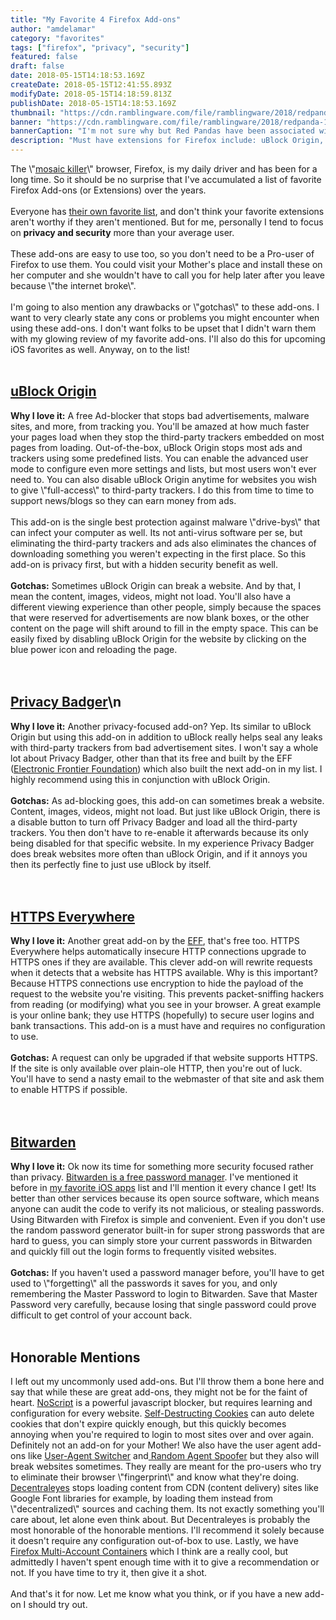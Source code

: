 ```yaml
---
title: "My Favorite 4 Firefox Add-ons"
author: "amdelamar"
category: "favorites"
tags: ["firefox", "privacy", "security"]
featured: false
draft: false
date: 2018-05-15T14:18:53.169Z
createDate: 2018-05-15T12:41:55.893Z
modifyDate: 2018-05-15T14:18:59.813Z
publishDate: 2018-05-15T14:18:53.169Z
thumbnail: "https://cdn.ramblingware.com/file/ramblingware/2018/redpanda-1024.jpg"
banner: "https://cdn.ramblingware.com/file/ramblingware/2018/redpanda-1024.jpg"
bannerCaption: "I'm not sure why but Red Pandas have been associated with Firefox instead of actual Foxes. (Photo Credit: Lance Anderson)"
description: "Must have extensions for Firefox include: uBlock Origin, Privacy Badger, Bitwarden, and HTTPS Everywhere."
---
```


<div>The \"<a href=\"https://en.wikipedia.org/wiki/Mozilla_(mascot)\">mosaic killer</a>\" browser, Firefox, is my daily driver and has been for a long time. So it should be no surprise that I've accumulated a list of favorite Firefox Add-ons (or Extensions) over the years.&nbsp;</div><div><br></div><div>Everyone has <a href=\"https://opensource.com/article/18/5/firefox-extensions\">their own favorite list</a>, and don't think your favorite extensions aren't worthy if they aren't mentioned. But for me, personally I tend to focus on <b>privacy and security</b> more than your average user. <br></div><div><br></div><div>These add-ons are easy to use too, so you don't need to be a Pro-user of Firefox to use them. You could visit your Mother's place and install these on her computer and she wouldn't have to call you for help later after you leave because \"the internet broke\". <br></div><div><br></div><div>I'm going to also mention any drawbacks or \"gotchas\" to these add-ons. I want to very clearly state any cons or problems you might encounter when using these add-ons. I don't want folks to be upset that I didn't warn them with my glowing review of my favorite add-ons. I'll also do this for upcoming iOS favorites as well. Anyway, on to the list!<br></div><div><br></div><div><h2><a href=\"https://addons.mozilla.org/en-US/firefox/addon/ublock-origin/\">uBlock Origin</a> <br></h2></div><div><b>Why I love it:</b> A free Ad-blocker that stops bad advertisements, malware sites, and more, from tracking you. You'll be amazed at how much faster your pages load when they stop the third-party trackers embedded on most pages from loading. Out-of-the-box, uBlock Origin stops most ads and trackers using some predefined lists. You can enable the advanced user mode to configure even more settings and lists, but most users won't ever need to. You can also disable uBlock Origin anytime for websites you wish to give \"full-access\" to third-party trackers. I do this from time to time to support news/blogs so they can earn money from ads. <br></div><div><br></div><div>This add-on is the single best protection against malware \"drive-bys\" that can infect your computer as well. Its not anti-virus software per se, but eliminating the third-party trackers and ads also eliminates the chances of downloading something you weren't expecting in the first place. So this add-on is privacy first, but with a hidden security benefit as well.</div><div><br></div><div><b>Gotchas:</b> Sometimes uBlock Origin can break a website. And by that, I mean the content, images, videos, might not load. You'll also have a different viewing experience than other people, simply because the spaces that were reserved for advertisements are now blank boxes, or the other content on the page will shift around to fill in the empty space. This can be easily fixed by disabling uBlock Origin for the website by clicking on the blue power icon and reloading the page.<br></div><div><br></div><br><div><h2><a href=\"https://addons.mozilla.org/en-US/firefox/addon/privacy-badger17/?src=ss\">Privacy Badger</a>\n</h2></div><div><b>Why I love it:</b> Another privacy-focused add-on? Yep. Its similar to uBlock Origin but using this add-on in addition to uBlock really helps seal any leaks with third-party trackers from bad advertisement sites. I won't say a whole lot about Privacy Badger, other than that its free and built by the EFF (<a href=\"https://www.eff.org/privacybadger\">Electronic Frontier Foundation</a>) which also built the next add-on in my list. I highly recommend using this in conjunction with uBlock Origin.<br></div><div><br></div><b>Gotchas:</b> As ad-blocking goes, this add-on can sometimes break a website. Content, images, videos, might not load. But just like uBlock Origin, there is a disable button to turn off Privacy Badger and load all the third-party trackers. You then don't have to re-enable it afterwards because its only being disabled for that specific website. In my experience Privacy Badger does break websites more often than uBlock Origin, and if it annoys you then its perfectly fine to just use uBlock by itself.<br><div><br></div><div><br></div><div><h2><a href=\"https://addons.mozilla.org/en-US/firefox/addon/https-everywhere/\">HTTPS Everywhere</a></h2><div><div><b>Why I love it:</b> Another great add-on by the <a href=\"https://www.eff.org/https-everywhere\">EFF</a>, that's free too. HTTPS Everywhere helps automatically insecure HTTP connections upgrade to HTTPS ones if they are available. This clever add-on will rewrite requests when it detects that a website has HTTPS available. Why is this important? Because HTTPS connections use encryption to hide the payload of the request to the website you're visiting. This prevents packet-sniffing hackers from reading (or modifying) what you see in your browser. A great example is your online bank; they use HTTPS (hopefully) to secure user logins and bank transactions. This add-on is a must have and requires no configuration to use.<br></div><div><br></div><b>Gotchas:</b> A request can only be upgraded if that website supports HTTPS. If the site is only available over plain-ole HTTP, then you're out of luck. You'll have to send a nasty email to the webmaster of that site and ask them to enable HTTPS if possible.<br></div></div><div><br></div><div><br></div><div><div><h2><a href=\"https://addons.mozilla.org/en-US/firefox/addon/bitwarden-password-manager/\">Bitwarden</a></h2><div><b>Why I love it:</b> Ok now its time for something more security focused rather than privacy. <a href=\"https://bitwarden.com/\">Bitwarden is a free password manager</a>. I've mentioned it before in <a href=\"https://www.ramblingware.com/blog/more-of-my-favorite-ios-apps\">my favorite iOS apps</a> list and I'll mention it every chance I get! Its better than other services because its open source software, which means anyone can audit the code to verify its not malicious, or stealing passwords. Using Bitwarden with Firefox is simple and convenient. Even if you don't use the random password generator built-in for super strong passwords that are hard to guess, you can simply store your current passwords in Bitwarden and quickly fill out the login forms to frequently visited websites.<br></div><div><br></div><b>Gotchas:</b> If you haven't used a password manager before, you'll have to get used to \"forgetting\" all the passwords it saves for you, and only remembering the Master Password to login to Bitwarden. Save that Master Password very carefully, because losing that single password could prove difficult to get control of your account back.<br></div><div><br></div></div><div><h2>Honorable Mentions</h2></div><div>I left out my uncommonly used add-ons. But I'll throw them a bone here and say that while these are great add-ons, they might not be for the faint of heart. <a href=\"https://addons.mozilla.org/en-US/firefox/addon/noscript/\">NoScript</a> is a powerful javascript blocker, but requires learning and configuration for every website. <a href=\"https://addons.mozilla.org/en-US/firefox/addon/self-destructing-cookies/\">Self-Destructing Cookies</a> can auto delete cookies that don't expire quickly enough, but this quickly becomes annoying when you're required to login to most sites over and over again. Definitely not an add-on for your Mother! We also have the user agent add-ons like <a href=\"https://addons.mozilla.org/en-US/firefox/addon/user-agent-switcher-firefox/\">User-Agent Switcher</a> and<a href=\"https://addons.mozilla.org/en-US/firefox/addon/random-agent-spoofer/\"> Random Agent Spoofer</a> but they also will break websites sometimes. They really are meant for the pro-users who try to eliminate their browser \"fingerprint\" and know what they're doing. <a href=\"https://addons.mozilla.org/en-US/firefox/addon/decentraleyes/\">Decentraleyes</a> stops loading content from CDN (content delivery) sites like Google Font libraries for example, by loading them instead from \"decentralized\" sources and caching them. Its not exactly something you'll care about, let alone even think about. But Decentraleyes is probably the most honorable of the honorable mentions. I'll recommend it solely because it doesn't require any configuration out-of-box to use. Lastly, we have <a href=\"https://addons.mozilla.org/en-US/firefox/addon/multi-account-containers/\">Firefox Multi-Account Containers</a> which I think are a really cool, but admittedly I haven't spent enough time with it to give a recommendation or not. If you have time to try it, then give it a shot.<br></div><div><br></div><div>And that's it for now. Let me know what you think, or if you have a new add-on I should try out.<br></div><div><br></div>
